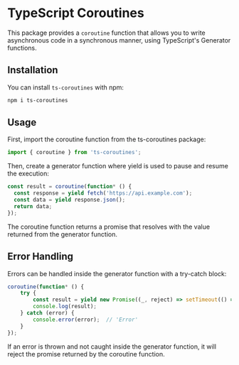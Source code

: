 # TypeScript Coroutines

This package provides a `coroutine` function that allows you to write asynchronous code in a synchronous manner, using TypeScript's Generator functions.

## Installation

You can install `ts-coroutines` with npm:

```bash
npm i ts-coroutines
```

## Usage
First, import the coroutine function from the ts-coroutines package:

```typescript
import { coroutine } from 'ts-coroutines';
```
Then, create a generator function where yield is used to pause and resume the execution:

```typescript
const result = coroutine(function* () {
  const response = yield fetch('https://api.example.com');
  const data = yield response.json();
  return data;
});
```
The coroutine function returns a promise that resolves with the value returned from the generator function.

## Error Handling
Errors can be handled inside the generator function with a try-catch block:

```typescript
coroutine(function* () {
    try {
        const result = yield new Promise((_, reject) => setTimeout(() => reject('Error'), 500));
        console.log(result);
    } catch (error) {
        console.error(error);  // 'Error'
    }
});
```
If an error is thrown and not caught inside the generator function, it will reject the promise returned by the coroutine function.